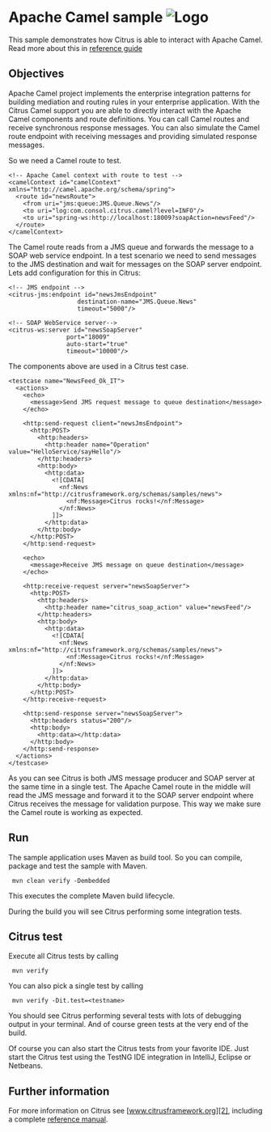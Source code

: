 Apache Camel sample ![Logo][1]
==============

This sample demonstrates how Citrus is able to interact with Apache Camel. Read more about this in [reference guide][4]

Objectives
---------

Apache Camel project implements the enterprise integration patterns for building mediation and routing rules in your enterprise application. With the Citrus 
Camel support you are able to directly interact with the Apache Camel components and route definitions. You can call Camel routes and receive synchronous response messages. 
You can also simulate the Camel route endpoint with receiving messages and providing simulated response messages.

So we need a Camel route to test.

    <!-- Apache Camel context with route to test -->
    <camelContext id="camelContext" xmlns="http://camel.apache.org/schema/spring">
      <route id="newsRoute">
        <from uri="jms:queue:JMS.Queue.News"/>
        <to uri="log:com.consol.citrus.camel?level=INFO"/>
        <to uri="spring-ws:http://localhost:18009?soapAction=newsFeed"/>
      </route>
    </camelContext>

The Camel route reads from a JMS queue and forwards the message to a SOAP web service endpoint. In a test scenario we need to send messages to the JMS destination and wait for messages on
the SOAP server endpoint. Lets add configuration for this in Citrus:

    <!-- JMS endpoint -->
    <citrus-jms:endpoint id="newsJmsEndpoint"
                       destination-name="JMS.Queue.News"
                       timeout="5000"/>

    <!-- SOAP WebService server-->
    <citrus-ws:server id="newsSoapServer"
                    port="18009"
                    auto-start="true"
                    timeout="10000"/>
       
The components above are used in a Citrus test case.
       
    <testcase name="NewsFeed_Ok_IT">
      <actions>
        <echo>
          <message>Send JMS request message to queue destination</message>
        </echo>
    
        <http:send-request client="newsJmsEndpoint">
          <http:POST>
            <http:headers>
              <http:header name="Operation" value="HelloService/sayHello"/>
            </http:headers>
            <http:body>
              <http:data>
                <![CDATA[
                  <nf:News xmlns:nf="http://citrusframework.org/schemas/samples/news">
                    <nf:Message>Citrus rocks!</nf:Message>
                  </nf:News>
                ]]>
              </http:data>
            </http:body>
          </http:POST>
        </http:send-request>
    
        <echo>
          <message>Receive JMS message on queue destination</message>
        </echo>
    
        <http:receive-request server="newsSoapServer">
          <http:POST>
            <http:headers>
              <http:header name="citrus_soap_action" value="newsFeed"/>
            </http:headers>
            <http:body>
              <http:data>
                <![CDATA[
                  <nf:News xmlns:nf="http://citrusframework.org/schemas/samples/news">
                    <nf:Message>Citrus rocks!</nf:Message>
                  </nf:News>
                ]]>
              </http:data>
            </http:body>
          </http:POST>
        </http:receive-request>
    
        <http:send-response server="newsSoapServer">
          <http:headers status="200"/>
          <http:body>
            <http:data></http:data>
          </http:body>
        </http:send-response>
      </actions>
    </testcase>
       
As you can see Citrus is both JMS message producer and SOAP server at the same time in a single test. The Apache Camel route in the middle will read the JMS message and forward it to the SOAP
server endpoint where Citrus receives the message for validation purpose. This way we make sure the Camel route is working as expected.

Run
---------

The sample application uses Maven as build tool. So you can compile, package and test the
sample with Maven.
 
     mvn clean verify -Dembedded
    
This executes the complete Maven build lifecycle.

During the build you will see Citrus performing some integration tests.

Citrus test
---------

Execute all Citrus tests by calling

     mvn verify

You can also pick a single test by calling

     mvn verify -Dit.test=<testname>

You should see Citrus performing several tests with lots of debugging output in your terminal. 
And of course green tests at the very end of the build.

Of course you can also start the Citrus tests from your favorite IDE.
Just start the Citrus test using the TestNG IDE integration in IntelliJ, Eclipse or Netbeans.

Further information
---------

For more information on Citrus see [www.citrusframework.org][2], including
a complete [reference manual][3].

 [1]: https://www.citrusframework.org/img/brand-logo.png "Citrus"
 [2]: https://www.citrusframework.org
 [3]: https://www.citrusframework.org/reference/html/
 [4]: https://www.citrusframework.org/reference/html#camel
